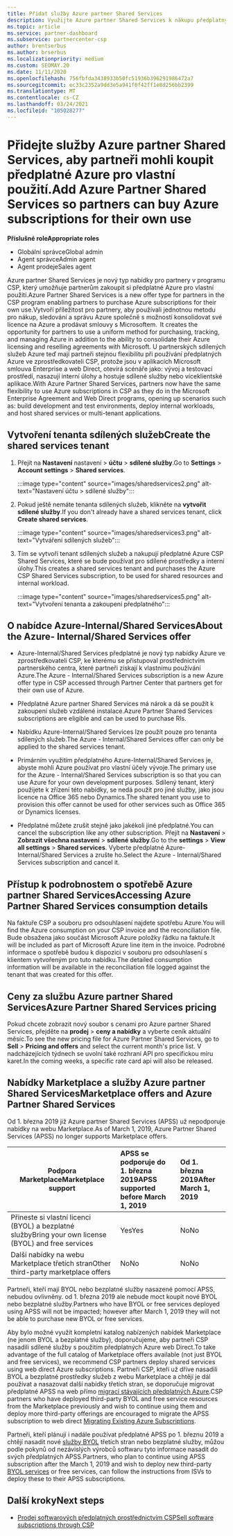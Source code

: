 ```yaml
---
title: Přidat služby Azure partner Shared Services
description: Využijte Azure partner Shared Services k nákupu předplatných Azure pro vaše vlastní použití a k zajištění jednotné metody pro nákup, sledování a správu Azure.
ms.topic: article
ms.service: partner-dashboard
ms.subservice: partnercenter-csp
author: brentserbus
ms.author: brserbus
ms.localizationpriority: medium
ms.custom: SEOMAY.20
ms.date: 11/11/2020
ms.openlocfilehash: 756fbfda3438933b50fc51936b396291986472a7
ms.sourcegitcommit: ec33c2352a9dd3e5a941f0f42ff1e8d256bb2399
ms.translationtype: MT
ms.contentlocale: cs-CZ
ms.lasthandoff: 03/24/2021
ms.locfileid: "105028277"
---
```

# <a name="add-azure-partner-shared-services-so-partners-can-buy-azure-subscriptions-for-their-own-use"></a><span data-ttu-id="d4912-103">Přidejte služby Azure partner Shared Services, aby partneři mohli koupit předplatné Azure pro vlastní použití.</span><span class="sxs-lookup"><span data-stu-id="d4912-103">Add Azure Partner Shared Services so partners can buy Azure subscriptions for their own use</span></span>

<span data-ttu-id="d4912-104">**Příslušné role**</span><span class="sxs-lookup"><span data-stu-id="d4912-104">**Appropriate roles**</span></span>

- <span data-ttu-id="d4912-105">Globální správce</span><span class="sxs-lookup"><span data-stu-id="d4912-105">Global admin</span></span>
- <span data-ttu-id="d4912-106">Agent správce</span><span class="sxs-lookup"><span data-stu-id="d4912-106">Admin agent</span></span>
- <span data-ttu-id="d4912-107">Agent prodeje</span><span class="sxs-lookup"><span data-stu-id="d4912-107">Sales agent</span></span>

<span data-ttu-id="d4912-108">Azure partner Shared Services je nový typ nabídky pro partnery v programu CSP, který umožňuje partnerům zakoupit si předplatné Azure pro vlastní použití.</span><span class="sxs-lookup"><span data-stu-id="d4912-108">Azure Partner Shared Services is a new offer type for partners in the CSP program enabling partners to purchase Azure subscriptions for their own use.</span></span><span data-ttu-id="d4912-109">Vytvoří příležitost pro partnery, aby používali jednotnou metodu pro nákup, sledování a správu Azure společně s možností konsolidovat své licence na Azure a prodávat smlouvy s Microsoftem.</span><span class="sxs-lookup"><span data-stu-id="d4912-109">  It creates the opportunity for partners to use a uniform method for purchasing, tracking, and managing Azure in addition to the ability to consolidate their Azure licensing and reselling agreements with Microsoft.</span></span> <span data-ttu-id="d4912-110">U partnerských sdílených služeb Azure teď mají partneři stejnou flexibilitu při používání předplatných Azure ve zprostředkovateli CSP, protože jsou v aplikacích Microsoft smlouva Enterprise a web Direct, otevírá scénáře jako: vývoj a testovací prostředí, nasazují interní úlohy a hostuje sdílené služby nebo víceklientské aplikace.</span><span class="sxs-lookup"><span data-stu-id="d4912-110">With Azure Partner Shared Services, partners now have the same flexibility to use Azure subscriptions in CSP as they do in the Microsoft Enterprise Agreement and Web Direct programs, opening up scenarios such as:  build development and test environments, deploy internal workloads, and host shared services or multi-tenant applications.</span></span>  

## <a name="create-the-shared-services-tenant"></a><span data-ttu-id="d4912-111">Vytvoření tenanta sdílených služeb</span><span class="sxs-lookup"><span data-stu-id="d4912-111">Create the shared services tenant</span></span>

1. <span data-ttu-id="d4912-112">Přejít na **Nastavení** nastavení  >  **účtu**  >  **sdílené služby**.</span><span class="sxs-lookup"><span data-stu-id="d4912-112">Go to **Settings** > **Account settings** > **Shared services**.</span></span>

   :::image type="content" source="images/sharedservices2.png" alt-text="Nastavení účtu > sdílené služby":::

2. <span data-ttu-id="d4912-114">Pokud ještě nemáte tenanta sdílených služeb, klikněte na **vytvořit sdílené služby**.</span><span class="sxs-lookup"><span data-stu-id="d4912-114">If you don't already have a shared services tenant, click **Create shared services**.</span></span>

   :::image type="content" source="images/sharedservices3.png" alt-text="Vytváření sdílených služeb":::

3. <span data-ttu-id="d4912-116">Tím se vytvoří tenant sdílených služeb a nakupují předplatné Azure CSP Shared Services, které se bude používat pro sdílené prostředky a interní úlohy.</span><span class="sxs-lookup"><span data-stu-id="d4912-116">This creates a shared services tenant and purchases the Azure CSP Shared Services subscription, to be used for shared resources and internal workload.</span></span>

   :::image type="content" source="images/sharedservices5.png" alt-text="Vytvoření tenanta a zakoupení předplatného":::

## <a name="about-the-azure--internalshared-services-offer"></a><span data-ttu-id="d4912-118">O nabídce Azure-Internal/Shared Services</span><span class="sxs-lookup"><span data-stu-id="d4912-118">About the Azure- Internal/Shared Services offer</span></span>

- <span data-ttu-id="d4912-119">Azure-Internal/Shared Services předplatné je nový typ nabídky Azure ve zprostředkovateli CSP, ke kterému se přistupoval prostřednictvím partnerského centra, které partneři získají k vlastnímu používání Azure.</span><span class="sxs-lookup"><span data-stu-id="d4912-119">The Azure - Internal/Shared Services subscription is a new Azure offer type in CSP accessed through Partner Center that partners get for their own use of Azure.</span></span>

- <span data-ttu-id="d4912-120">Předplatné Azure partner Shared Services má nárok a dá se použít k zakoupení služeb vzdálené instalace.</span><span class="sxs-lookup"><span data-stu-id="d4912-120">Azure Partner Shared Services subscriptions are eligible and can be used to purchase RIs.</span></span>

- <span data-ttu-id="d4912-121">Nabídku Azure-Internal/Shared Services lze použít pouze pro tenanta sdílených služeb.</span><span class="sxs-lookup"><span data-stu-id="d4912-121">The Azure - Internal/Shared Services offer can only be applied to the shared services tenant.</span></span>

- <span data-ttu-id="d4912-122">Primárním využitím předplatného Azure-Internal/Shared Services je, abyste mohli Azure používat pro vlastní účely vývoje.</span><span class="sxs-lookup"><span data-stu-id="d4912-122">The primary use for the Azure - Internal/Shared Services subscription is so that you can use Azure for your own development purposes.</span></span> <span data-ttu-id="d4912-123">Sdílený tenant, který použijete k zřízení této nabídky, se nedá použít pro jiné služby, jako jsou licence na Office 365 nebo Dynamics.</span><span class="sxs-lookup"><span data-stu-id="d4912-123">The shared tenant you use to provision this offer cannot be used for other services such as Office 365 or Dynamics licenses.</span></span>

- <span data-ttu-id="d4912-124">Předplatné můžete zrušit stejně jako jakékoli jiné předplatné.</span><span class="sxs-lookup"><span data-stu-id="d4912-124">You can cancel the subscription like any other subscription.</span></span> <span data-ttu-id="d4912-125">Přejít na **Nastavení**  >  **Zobrazit všechna nastavení**  >  **sdílené služby**.</span><span class="sxs-lookup"><span data-stu-id="d4912-125">Go to the **settings** > **View all settings** > **Shared services**.</span></span> <span data-ttu-id="d4912-126">Vyberte předplatné Azure-Internal/Shared Services a zrušte ho.</span><span class="sxs-lookup"><span data-stu-id="d4912-126">Select the Azure - Internal/Shared Services subscription and cancel it.</span></span>

## <a name="accessing-azure-partner-shared-services-consumption-details"></a><span data-ttu-id="d4912-127">Přístup k podrobnostem o spotřebě Azure partner Shared Services</span><span class="sxs-lookup"><span data-stu-id="d4912-127">Accessing Azure Partner Shared Services consumption details</span></span>

<span data-ttu-id="d4912-128">Na faktuře CSP a souboru pro odsouhlasení najdete spotřebu Azure.</span><span class="sxs-lookup"><span data-stu-id="d4912-128">You will find the Azure consumption on your CSP invoice and the reconciliation file.</span></span> <span data-ttu-id="d4912-129">Bude obsažena jako součást Microsoft Azure položky řádku na faktuře.</span><span class="sxs-lookup"><span data-stu-id="d4912-129">It will be included as part of Microsoft Azure line item in the invoice.</span></span> <span data-ttu-id="d4912-130">Podrobné informace o spotřebě budou k dispozici v souboru pro odsouhlasení s klientem vytvořeným pro tuto nabídku.</span><span class="sxs-lookup"><span data-stu-id="d4912-130">The detailed consumption information will be available in the reconciliation file logged against the tenant that was created for this offer.</span></span>

## <a name="azure-partner-shared-services-pricing"></a><span data-ttu-id="d4912-131">Ceny za službu Azure partner Shared Services</span><span class="sxs-lookup"><span data-stu-id="d4912-131">Azure Partner Shared Services pricing</span></span>

<span data-ttu-id="d4912-132">Pokud chcete zobrazit nový soubor s cenami pro Azure partner Shared Services, přejděte na **prodej**  >  **ceny a nabídky** a vyberte ceník aktuální měsíc.</span><span class="sxs-lookup"><span data-stu-id="d4912-132">To see the new pricing file for Azure Partner Shared Services, go to **Sell** > **Pricing and offers** and select the current month's price list.</span></span> <span data-ttu-id="d4912-133">V nadcházejících týdnech se uvolní také rozhraní API pro specifickou míru karet.</span><span class="sxs-lookup"><span data-stu-id="d4912-133">In the coming weeks, a specific rate card api will also be released.</span></span>

## <a name="marketplace-offers-and-azure-partner-shared-services"></a><span data-ttu-id="d4912-134">Nabídky Marketplace a služby Azure partner Shared Services</span><span class="sxs-lookup"><span data-stu-id="d4912-134">Marketplace offers and Azure Partner Shared Services</span></span>

<span data-ttu-id="d4912-135">Od 1. března 2019 již Azure partner Shared Services (APSS) už nepodporuje nabídky na webu Marketplace.</span><span class="sxs-lookup"><span data-stu-id="d4912-135">As of March 1, 2019, Azure Partner Shared Services (APSS) no longer supports Marketplace offers.</span></span>

|<span data-ttu-id="d4912-136">**Podpora Marketplace**</span><span class="sxs-lookup"><span data-stu-id="d4912-136">**Marketplace support**</span></span>   |<span data-ttu-id="d4912-137">**APSS se podporuje do 1. března 2019**</span><span class="sxs-lookup"><span data-stu-id="d4912-137">**APSS supported before March 1, 2019**</span></span>|<span data-ttu-id="d4912-138">**Od 1. března 2019**</span><span class="sxs-lookup"><span data-stu-id="d4912-138">**After March 1, 2019**</span></span>|
|---------------------------|:----------------------------|:-------------------|
|<span data-ttu-id="d4912-139">Přineste si vlastní licenci (BYOL) a bezplatné služby</span><span class="sxs-lookup"><span data-stu-id="d4912-139">Bring your own license (BYOL) and free services</span></span>   | <span data-ttu-id="d4912-140">Yes</span><span class="sxs-lookup"><span data-stu-id="d4912-140">Yes</span></span>   | <span data-ttu-id="d4912-141">No</span><span class="sxs-lookup"><span data-stu-id="d4912-141">No</span></span>|
|<span data-ttu-id="d4912-142">Další nabídky na webu Marketplace třetích stran</span><span class="sxs-lookup"><span data-stu-id="d4912-142">Other third-party marketplace offers</span></span>   | <span data-ttu-id="d4912-143">No</span><span class="sxs-lookup"><span data-stu-id="d4912-143">No</span></span>   |<span data-ttu-id="d4912-144">No</span><span class="sxs-lookup"><span data-stu-id="d4912-144">No</span></span>|

<span data-ttu-id="d4912-145">Partneři, kteří mají BYOL nebo bezplatné služby nasazené pomocí APSS, nebudou ovlivněny. od 1. března 2019 ale nebude moct koupit nové BYOL nebo bezplatné služby.</span><span class="sxs-lookup"><span data-stu-id="d4912-145">Partners who have BYOL or free services deployed using APSS will not be impacted; however after March 1, 2019 they will not be able to purchase new BYOL or free services.</span></span>

<span data-ttu-id="d4912-146">Aby bylo možné využít kompletní katalog nabízených nabídek Marketplace (ne jenom BYOL a bezplatné služby), doporučujeme, aby partneři CSP nasadili sdílené služby s použitím předplatných Azure web Direct.</span><span class="sxs-lookup"><span data-stu-id="d4912-146">To take advantage of the full catalog of Marketplace offers available (not just BYOL and free services), we recommend CSP partners deploy shared services using web direct Azure subscriptions.</span></span>  <span data-ttu-id="d4912-147">Partneři CSP, kteří už dříve nasadili BYOL a bezplatné prostředky služeb z webu Marketplace a chtějí je dál používat a nasazovat další nabídky třetích stran, se doporučuje migrovat předplatné APSS na web přímo [migrací stávajících předplatných Azure](/azure/cloud-solution-provider/migration/migration#migrating-existing-azure-subscriptions).</span><span class="sxs-lookup"><span data-stu-id="d4912-147">CSP partners who have deployed third-party BYOL and free service resources from the Marketplace previously and wish to continue using them and deploy more third-party offerings are encouraged to migrate the APSS subscription to web direct [Migrating Existing Azure Subscriptions](/azure/cloud-solution-provider/migration/migration#migrating-existing-azure-subscriptions).</span></span>

<span data-ttu-id="d4912-148">Partneři, kteří plánují i nadále používat předplatné APSS po 1. březnu 2019 a chtějí nasadit nové [služby BYOL](https://azuremarketplace.microsoft.com/marketplace/apps?filters=byol) třetích stran nebo bezplatné služby, můžou podle pokynů od nezávislých výrobců softwaru tyto informace nasadit do svých předplatných APSS.</span><span class="sxs-lookup"><span data-stu-id="d4912-148">Partners, who plan to continue using APSS subscription after the March 1, 2019 and wish to deploy new third-party [BYOL services](https://azuremarketplace.microsoft.com/marketplace/apps?filters=byol) or free services, can follow the instructions from ISVs to deploy these to their APSS subscriptions.</span></span>

## <a name="next-steps"></a><span data-ttu-id="d4912-149">Další kroky</span><span class="sxs-lookup"><span data-stu-id="d4912-149">Next steps</span></span>

- [<span data-ttu-id="d4912-150">Prodej softwarových předplatných prostřednictvím CSP</span><span class="sxs-lookup"><span data-stu-id="d4912-150">Sell software subscriptions through CSP</span></span>](csp-software-subscriptions.md)